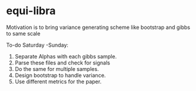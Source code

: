 # equi-libra

Motivation is to bring variance generating scheme like bootstrap and gibbs to same scale 

To-do Saturday -Sunday:  
1. Separate Alphas with each gibbs sample.  
2. Parse these files and check for signals  
3. Do the same for multiple samples.  
4. Design bootstrap to handle variance.  
5. Use different metrics for the paper.  
